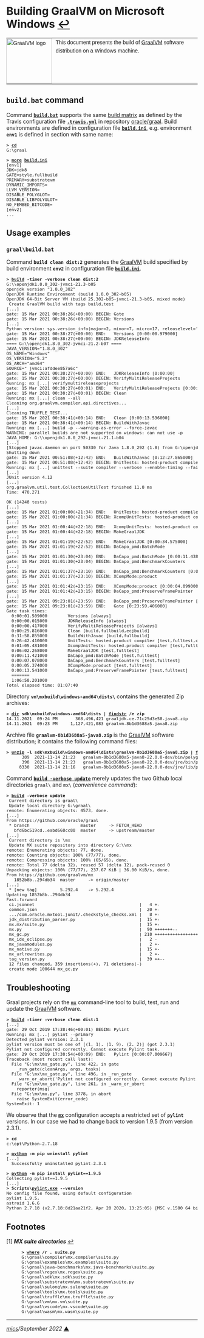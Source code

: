 # <span id="top">Building GraalVM on Microsoft Windows</span> <span style="size:30%;"><a href="README.md">↩</a></span>

<table style="font-family:Helvetica,Arial;font-size:14px;line-height:1.6;">
  <tr>
  <td style="border:0;padding:0 10px 0 0;min-width:120px;"><a href="https://www.graalvm.org/"><img src="https://www.graalvm.org/resources/img/graalvm.png" width="120" alt="GraalVM logo"/></a></td>
  <td style="border:0;padding:0;vertical-align:text-top;">This document presents the build of <a href="https://www.graalvm.org/" rel="external">GraalVM</a> software distribution on a Windows machine.
  </td>
  </tr>
</table>

## <span id="build_command">`build.bat` command</span>

Command [**`build.bat`**](bin/graal/build.bat) supports the same [build matrix][build_matrix] as defined by the Travis configuration file [**`.travis.yml`**][travis_yml] in repository [oracle/graal][oracle_graal].
Build environments are defined in configuration file [**`build.ini`**](bin/graal/build.ini), e.g. environment **`env1`** is defined in section with same name: 

<pre style="font-size:80%;">
<b>&gt; <a href="https://docs.microsoft.com/en-us/windows-server/administration/windows-commands/cd">cd</a></b>
G:\graal
&nbsp;
<b>&gt; <a href="https://docs.microsoft.com/en-us/windows-server/administration/windows-commands/more">more</a> <a href="bin/graal/build.ini">build.ini</a></b>
[env1]
JDK=jdk8
GATE=style,fullbuild
PRIMARY=substratevm
DYNAMIC_IMPORTS=
LLVM_VERSION=
DISABLE_POLYGLOT=
DISABLE_LIBPOLYGLOT=
NO_FEMBED_BITCODE=
[env2]
...
</pre>

## <span id="usage_examples">Usage examples</span>

### **`graal\build.bat`**

Command **`build clean dist:2`** generates the [GraalVM] build specified by build environment **`env2`** in configuration file [**`build.ini`**](bin/graal/build.ini).

<pre style="font-size:80%;">
<b>&gt; <a href="bin/graal/build.bat">build</a> -timer -verbose clean dist:2</b>
G:\\openjdk1.8.0_302-jvmci-21.3-b05
openjdk version "1.8.0_302"
OpenJDK Runtime Environment (build 1.8.0_302-b05)
OpenJDK 64-Bit Server VM (build 25.302-b05-jvmci-21.3-b05, mixed mode)
 Create GraalVM build with tags build,test
[...]
gate: 15 Mar 2021 00:38:26(+00:00) BEGIN: Gate
gate: 15 Mar 2021 00:38:26(+00:00) BEGIN: Versions
[...]
Python version: sys.version_info(major=2, minor=7, micro=17, releaselevel='final', serial=0)
gate: 15 Mar 2021 00:38:27(+00:00) END:   Versions [0:00:00.979000]
gate: 15 Mar 2021 00:38:27(+00:00) BEGIN: JDKReleaseInfo
==== G:\\openjdk1.8.0_302-jvmci-21.2-b07 ====
JAVA_VERSION="1.8.0_302"
OS_NAME="Windows"
OS_VERSION="5.2"
OS_ARCH="amd64"
SOURCE=" jvmci:afddee857a6c"
gate: 15 Mar 2021 00:38:27(+00:00) END:   JDKReleaseInfo [0:00:00]
gate: 15 Mar 2021 00:38:27(+00:00) BEGIN: VerifyMultiReleaseProjects
Running: mx [...] verifymultireleaseprojects
gate: 15 Mar 2021 00:38:27(+00:01) END:   VerifyMultiReleaseProjects [0:00:00.216000]
gate: 15 Mar 2021 00:38:27(+00:01) BEGIN: Clean
Running: mx [...] clean --all
Cleaning org.graalvm.compiler.api.directives...
[...]
Cleaning TRUFFLE_TEST...
gate: 15 Mar 2021 00:38:41(+00:14) END:   Clean [0:00:13.536000]
gate: 15 Mar 2021 00:38:41(+00:14) BEGIN: BuildWithJavac
Running: mx [...] build -p --warning-as-error --force-javac
WARNING: parallel builds are not supported on windows: can not use -p
JAVA_HOME: G:\\openjdk1.8.0_292-jvmci-21.1-b04
[...]
[Stopped javac-daemon on port 50330 for Java 1.8.0_292 (1.8) from G:\openjdk1.8.0_292-jvmci-21.1-b04]
Shutting down
gate: 15 Mar 2021 00:51:08(+12:42) END:   BuildWithJavac [0:12:27.865000]
gate: 15 Mar 2021 00:51:08(+12:42) BEGIN: UnitTests: hosted-product compiler
Running: mx [...] unittest --suite compiler --verbose --enable-timing --fail-fast -XX:-UseJVMCICompiler
[...]
JUnit version 4.12
[...]
org.graalvm.util.test.CollectionUtilTest finished 11.8 ms
Time: 470.271

OK (14248 tests)
[...]
gate: 15 Mar 2021 01:00:00(+21:34) END:   UnitTests: hosted-product compiler [0:08:51.916000]
gate: 15 Mar 2021 01:00:00(+21:34) BEGIN: XcompUnitTests: hosted-product compiler
[...]
gate: 15 Mar 2021 01:00:44(+22:18) END:   XcompUnitTests: hosted-product compiler [0:00:43.763000]
gate: 15 Mar 2021 01:00:44(+22:18) BEGIN: MakeGraalJDK
[...]
gate: 15 Mar 2021 01:01:19(+22:52) END:   MakeGraalJDK [0:00:34.575000]
gate: 15 Mar 2021 01:01:19(+22:52) BEGIN: DaCapo_pmd:BatchMode
[...]
gate: 15 Mar 2021 01:01:30(+23:04) END:   DaCapo_pmd:BatchMode [0:00:11.438000]
gate: 15 Mar 2021 01:01:30(+23:04) BEGIN: DaCapo_pmd:BenchmarkCounters
[...]
gate: 15 Mar 2021 01:01:37(+23:10) END:   DaCapo_pmd:BenchmarkCounters [0:00:06.563000]
gate: 15 Mar 2021 01:01:37(+23:10) BEGIN: XCompMode:product
[...]
gate: 15 Mar 2021 01:01:42(+23:15) END:   XCompMode:product [0:00:04.899000]
gate: 15 Mar 2021 01:01:42(+23:15) BEGIN: DaCapo_pmd:PreserveFramePointer
[...]
gate: 15 Mar 2021 09:23:01(+23:59) END:   DaCapo_pmd:PreserveFramePointer [0:00:13.985000]
gate: 15 Mar 2021 09:23:01(+23:59) END:   Gate [0:23:59.406000]
Gate task times:
  0:00:01.509000        Versions [always]
  0:00:00.015000        JDKReleaseInfo [always]
  0:00:00.417000        VerifyMultiReleaseProjects [always]
  0:00:29.816000        Clean [build,fullbuild,ecjbuild]
  0:31:58.855000        BuildWithJavac [build,fullbuild]
  0:26:42.410000        UnitTests: hosted-product compiler [test,fulltest,coverage]
  0:01:05.481000        XcompUnitTests: hosted-product compiler [test,fulltest]
  0:06:02.268000        MakeGraalJDK [test,fulltest]
  0:00:11.421000        DaCapo_pmd:BatchMode [test,fulltest]
  0:00:07.078000        DaCapo_pmd:BenchmarkCounters [test,fulltest]
  0:00:05.374000        XCompMode:product [test,fulltest]
  0:00:13.541000        DaCapo_pmd:PreserveFramePointer [test,fulltest]
  =======
  1:06:58.201000
Total elapsed time: 01:07:40
</pre>

Directory **`vm\mxbuild\windows-amd64\dists\`** contains the generated Zip archives:

<pre style="font-size:80%;">
<b>&gt; <a href="https://docs.microsoft.com/en-us/windows-server/administration/windows-commands/dir">dir</a> sdk\mxbuild\windows-amd64\dists | <a href="https://docs.microsoft.com/en-us/windows-server/administration/windows-commands/findstr">findstr</a> /e zip</b>
14.11.2021  09:24 PM       368,496,421 graaljdk-ce-71c25d3e58-java8.zip
14.11.2021  09:23 PM     1,127,421,083 graalvm-8b1d3688a5-java8.zip
</pre>

Archive file **`graalvm-8b1d3688a5-java8.zip`** is the [GraalVM] software distribution; it contains the following command files:

<pre style="font-size:80%;">
<b>&gt; <a href="https://linux.die.net/man/1/unzip">unzip</a> -l sdk\mxbuild\windows-amd64\dists\graalvm-8b1d3688a5-java8.zip | <a href="https://docs.microsoft.com/en-us/windows-server/administration/windows-commands/findstr">findstr</a> \.cmd</b>
      389  2021-11-14 21:23   graalvm-8b1d3688a5-java8-22.0.0-dev/bin/polyglot.cmd
      398  2021-11-14 21:23   graalvm-8b1d3688a5-java8-22.0.0-dev/jre/bin/polyglot.cmd
     8330  2021-11-14 21:16   graalvm-8b1d3688a5-java8-22.0.0-dev/jre/lib/polyglot/bin/polyglot.cmd
</pre>

Command [**`build -verbose update`**](bin/graal/build.bat) merely updates the two Github local directories `graal\` and `mx\` (*convenience command*):

<pre style="font-size:80%;">
<b>&gt; <a href="bin/graal/build.bat">build</a> -verbose update</b>
 Current directory is graal\
 Update local directory G:\graal\
remote: Enumerating objects: 4573, done.
[...]
From https://github.com/oracle/graal
 * branch                    master     -> FETCH_HEAD
   bfd6bc519cd..eabd668cc88  master     -> upstream/master
[...]
 Current directory is \mx
 Update MX suite repository into directory G:\\mx
remote: Enumerating objects: 77, done.
remote: Counting objects: 100% (77/77), done.
remote: Compressing objects: 100% (65/65), done.
remote: Total 77 (delta 32), reused 57 (delta 12), pack-reused 0
Unpacking objects: 100% (77/77), 237.67 KiB | 36.00 KiB/s, done.
From https://github.com/graalvm/mx
   1852b8b..294db34  master     -> origin/master
[...]
 * [new tag]         5.292.4    -> 5.292.4
Updating 1852b8b..294db34
Fast-forward
 ci.jsonnet                                         |   4 +-
 common.json                                        |  20 +-
 .../com.oracle.mxtool.junit/.checkstyle_checks.xml |   8 +-
 jdk_distribution_parser.py                         |  15 +-
 mx.mx/suite.py                                     |  15 +-
 mx.py                                              |  90 +++++++--
 mx_gc.py                                           | 218 +++++++++++++++++++++
 mx_ide_eclipse.py                                  |   2 -
 mx_javamodules.py                                  |   2 +-
 mx_native.py                                       |  15 +-
 mx_urlrewrites.py                                  |   2 +-
 tag_version.py                                     |  39 ++--
 12 files changed, 359 insertions(+), 71 deletions(-)
 create mode 100644 mx_gc.py
</pre>

## Troubleshooting

Graal projects rely on the [**`mx`**][mx_cli] command-line tool to build, test, run and update the [GraalVM] software.

<pre style="font-size:80%;">
<b>&gt; <a href="bin/graal/build.bat">build</a> -timer -verbose clean dist:1</b>
[...]
gate: 29 Oct 2019 17:38:46(+00:01) BEGIN: Pylint
Running: mx [...] pylint --primary
Detected pylint version: 2.3.1
pylint version must be one of [(1, 1), (1, 9), (2, 2)] (got 2.3.1)
Pylint not configured correctly. Cannot execute Pylint task.
gate: 29 Oct 2019 17:38:54(+00:09) END:   Pylint [0:00:07.809667]
Traceback (most recent call last):
  File "G:\mx\mx_gate.py", line 422, in gate
    _run_gate(cleanArgs, args, tasks)
  File "G:\mx\mx_gate.py", line 496, in _run_gate
    _warn_or_abort('Pylint not configured correctly. Cannot execute Pylint task.', args.strict_mode)
  File "G:\mx\mx_gate.py", line 261, in _warn_or_abort
    reporter(msg)
  File "G:\mx\mx.py", line 3778, in abort
    raise SystemExit(error_code)
SystemExit: 1
</pre>

We observe that the [**`mx`**][mx_cli] configuration accepts a restricted set of **`pylint`** versions. In our case we had to change back to version 1.9.5 (from version 2.3.1).

<pre style="font-size:80%;">
<b>&gt; cd</b>
c:\opt\Python-2.7.18
&nbsp;
<b>&gt; <a href="https://docs.python.org/3/using/cmdline.html">python</a> -m pip uninstall pylint</b>
[...]
  Successfully uninstalled pylint-2.3.1
&nbsp;
<b>&gt; <a href="https://docs.python.org/3/using/cmdline.html">python</a> -m pip install pylint==1.9.5</b>
Collecting pylint==1.9.5
[...]
<b>&gt; Scripts\<a href="http://pylint.pycqa.org/en/latest/user_guide/run.html">pylint.exe</a> --version</b>
No config file found, using default configuration
pylint 1.9.5,
astroid 1.6.6
Python 2.7.18 (v2.7.18:8d21aa21f2, Apr 20 2020, 13:25:05) [MSC v.1500 64 bit (AMD64)]
</pre>


## <span id="footnotes">Footnotes</span>

<span id="footnote_01">[1]</span> ***MX suite directories*** [↩](#anchor_01)

<dl><dd>
</dd>
<dd>
<pre style="font-size:80%;">
<b>&gt; <a href="https://docs.microsoft.com/en-us/windows-server/administration/windows-commands/where_1">where</a> /r . suite.py</b>
G:\graal\compiler\mx.compiler\suite.py
G:\graal\examples\mx.examples\suite.py
G:\graal\java-benchmarks\mx.java-benchmarks\suite.py
G:\graal\regex\mx.regex\suite.py
G:\graal\sdk\mx.sdk\suite.py
G:\graal\substratevm\mx.substratevm\suite.py
G:\graal\sulong\mx.sulong\suite.py
G:\graal\tools\mx.tools\suite.py
G:\graal\truffle\mx.truffle\suite.py
G:\graal\vm\mx.vm\suite.py
G:\graal\vscode\mx.vscode\suite.py
G:\graal\wasm\mx.wasm\suite.py
</pre>
</dd></dl>

***

*[mics](https://lampwww.epfl.ch/~michelou/)/September 2022* [**&#9650;**](#top)
<span id="bottom">&nbsp;</span>

<!-- link refs -->

[build_matrix]: https://docs.travis-ci.com/user/build-matrix/
[graalvm]: https://www.graalvm.org/
[mx_cli]: https://github.com/graalvm/mx
[oracle_graal]: https://github.com/oracle/graal
[travis_yml]: https://github.com/oracle/graal/blob/master/.travis.yml
